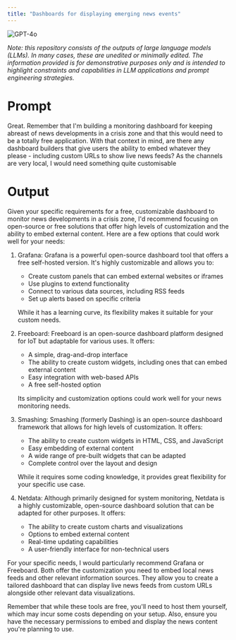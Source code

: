 ```yaml
---
title: "Dashboards for displaying emerging news events"
---
```

![GPT-4o](https://img.shields.io/badge/GPT--4o-3333FF?style=for-the-badge&logo=openai&logoColor=white)



*Note: this repository consists of the outputs of large language models (LLMs). In many cases, these are unedited or minimally edited. The information provided is for demonstrative purposes only and is intended to highlight constraints and capabilities in LLM applications and prompt engineering strategies.*


# Prompt

Great. Remember that I'm building a monitoring dashboard for keeping abreast of news developments in a crisis zone and that this would need to be a totally free application. With that context in mind, are there any dashboard builders that give users the ability to embed whatever they please - including custom URLs to show live news feeds? As the channels are very local, I would need something quite customisable

# Output

Given your specific requirements for a free, customizable dashboard to monitor news developments in a crisis zone, I'd recommend focusing on open-source or free solutions that offer high levels of customization and the ability to embed external content. Here are a few options that could work well for your needs:

1. Grafana:
   Grafana is a powerful open-source dashboard tool that offers a free self-hosted version. It's highly customizable and allows you to:
   - Create custom panels that can embed external websites or iframes
   - Use plugins to extend functionality
   - Connect to various data sources, including RSS feeds
   - Set up alerts based on specific criteria

   While it has a learning curve, its flexibility makes it suitable for your custom needs.

2. Freeboard:
   Freeboard is an open-source dashboard platform designed for IoT but adaptable for various uses. It offers:
   - A simple, drag-and-drop interface
   - The ability to create custom widgets, including ones that can embed external content
   - Easy integration with web-based APIs
   - A free self-hosted option

   Its simplicity and customization options could work well for your news monitoring needs.

3. Smashing:
   Smashing (formerly Dashing) is an open-source dashboard framework that allows for high levels of customization. It offers:
   - The ability to create custom widgets in HTML, CSS, and JavaScript
   - Easy embedding of external content
   - A wide range of pre-built widgets that can be adapted
   - Complete control over the layout and design

   While it requires some coding knowledge, it provides great flexibility for your specific use case.

4. Netdata:
   Although primarily designed for system monitoring, Netdata is a highly customizable, open-source dashboard solution that can be adapted for other purposes. It offers:
   - The ability to create custom charts and visualizations
   - Options to embed external content
   - Real-time updating capabilities
   - A user-friendly interface for non-technical users

For your specific needs, I would particularly recommend Grafana or Freeboard. Both offer the customization you need to embed local news feeds and other relevant information sources. They allow you to create a tailored dashboard that can display live news feeds from custom URLs alongside other relevant data visualizations.

Remember that while these tools are free, you'll need to host them yourself, which may incur some costs depending on your setup. Also, ensure you have the necessary permissions to embed and display the news content you're planning to use.
 